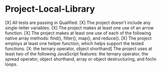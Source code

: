 # Project-Local-Library
[X] All tests are passing in Qualified.
[X] The project doesn't include any single-letter variables.
[X] The project makes at least one use of an arrow function.
[X] The project makes at least one use of each of the following native array methods: find(), filter(), map(), and reduce().
[X] The project employs at least one helper function, which helps support the tested functions.
[X: the ternary operator, object shorthand] The project uses at least two of the following JavaScript features: the ternary operator, the spread operator, object shorthand, array or object destructuring, and for/in loops.
